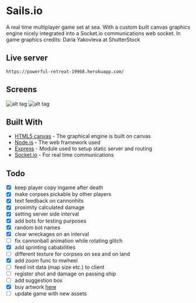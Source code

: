 # Sails.io
A real time multiplayer game set at sea. 
With a custom built canvas graphics engine nicely integrated into a Socket.io communications web socket.
In game graphics credits: Daria Yakovleva at ShutterStock


## Live server

```
https://powerful-retreat-19968.herokuapp.com/
```

## Screens
![alt tag](https://i.gyazo.com/1a5b49d40f47cb1426e35d94c7f6b8bc.png)
![alt tag](https://i.gyazo.com/6db009aeeca87ba1a97f09c0d7311d75.png)

## Built With

* [HTML5 canvas](https://www.w3schools.com/html/html5_canvas.asp) - The graphical engine is built on canvas
* [Node.js](https://nodejs.org/en/) - The web framework used
* [Express](https://maven.apache.org/) - Module used to setup static server and routing
* [Socket.io](https://rometools.github.io/rome/) - For real time communications

## Todo
- [x] keep player copy ingame after death
- [x] make corpses pickable by other players
- [x] text feedback on cannonhits
- [x] proximity calculated damage
- [x] setting server side interval
- [x] add bots for testing purposes
- [x] random bot names
- [x] clear wreckages on an interval
- [ ] fix cannonball animation while rotating glitch
- [x] add sprinting cababilities
- [ ] different texture for corpses on sea and on land
- [x] add zoom func to mwheel
- [ ] feed init data (map size etc.) to client
- [ ] register shot and damage on passing ship
- [ ] add suggestion box
- [x] buy artwork [here](https://www.assetstore.unity3d.com/en/#!/content/35604)
- [ ] update game with new assets